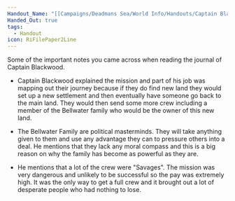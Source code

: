 ```yaml
---
Handout_Name: "[[Campaigns/Deadmans Sea/World Info/Handouts/Captain Blackwood's Journal]]"
Handed_Out: true
tags:
  - Handout
icon: RiFilePaper2Line
---
```

Some of the important notes you came across when reading the journal of Captain Blackwood.

- Captain Blackwood explained the mission and part of his job was mapping out their journey because if they do find new land they would set up a new settlement and then eventually have someone go back to the main land. They would then send some more crew including a member of the Bellwater family who would be the owner of this new land. 

- The Bellwater Family are political masterminds. They will take anything given to them and use any advantage they can to pressure others into a deal. He mentions that they lack any moral compass and this is a big reason on why the family has become as powerful as they are. 

- He mentions that a lot of the crew were "Savages". The mission was very dangerous and unlikely to be successful so the pay was extremely high. It was the only way to get a full crew and it brought out a lot of desperate people who had nothing to lose.



